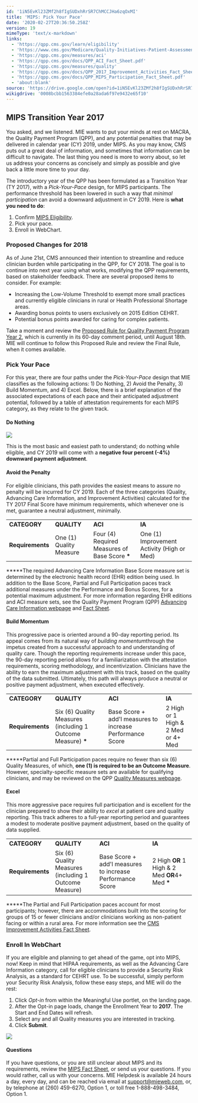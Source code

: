 ```yaml
---
id: '1iN5EvKl23ZMf2h8fIgSUDxhRrSR7ChMCCJHa6zqOxMI'
title: 'MIPS: Pick Your Pace'
date: '2020-02-27T20:36:50.258Z'
version: 19
mimeType: 'text/x-markdown'
links:
  - 'https://qpp.cms.gov/learn/eligibility'
  - 'https://www.cms.gov/Medicare/Quality-Initiatives-Patient-Assessment-Instruments/Value-Based-Programs/MACRA-MIPS-and-APMs/Proposed-rule-fact-sheet.pdf'
  - 'https://qpp.cms.gov/measures/aci'
  - 'https://qpp.cms.gov/docs/QPP_ACI_Fact_Sheet.pdf'
  - 'https://qpp.cms.gov/measures/quality'
  - 'https://qpp.cms.gov/docs/QPP_2017_Improvement_Activities_Fact_Sheet.pdf'
  - 'https://qpp.cms.gov/docs/QPP_MIPS_Participation_Fact_Sheet.pdf'
  - 'about:blank'
source: 'https://drive.google.com/open?id=1iN5EvKl23ZMf2h8fIgSUDxhRrSR7ChMCCJHa6zqOxMI'
wikigdrive: '0008bcbb1563384efe0a28ada6f97e9432e65f10'
---
```

## MIPS Transition Year 2017

You asked, and we listened. MIE wants to put your minds at rest on MACRA, the Quality Payment Program (QPP), and any potential penalties that may be delivered in calendar year (CY) 2019, under MIPS. As you may know, CMS puts out a great deal of information, and sometimes that information can be difficult to navigate. The last thing you need is more to worry about, so let us address your concerns as concisely and simply as possible and give back a little more time to your day.

The introductory year of the QPP has been formulated as a Transition Year (TY 2017), with a *Pick-Your-Pace* design, for MIPS participants. The performance threshold has been lowered in such a way that *minimal participation* can avoid a downward adjustment in CY 2019. Here is **what you need to do**:

1. Confirm [MIPS Eligibility](https://qpp.cms.gov/learn/eligibility).
2. Pick your pace.
3. Enroll in WebChart.

### Proposed Changes for 2018

As of June 21st, CMS announced their intention to streamline and reduce clinician burden while participating in the QPP, for CY 2018. The goal is to continue into next year using what works, modifying the QPP requirements, based on stakeholder feedback. There are several proposed items to consider. For example:

* Increasing the Low-Volume Threshold to exempt more small practices and currently eligible clinicians in rural or Health Professional Shortage areas.
* Awarding bonus points to users exclusively on 2015 Edition CEHRT.
* Potential bonus points awarded for caring for complex patients.

Take a moment and review the [Proposed Rule for Quality Payment Program Year 2](https://www.cms.gov/Medicare/Quality-Initiatives-Patient-Assessment-Instruments/Value-Based-Programs/MACRA-MIPS-and-APMs/Proposed-rule-fact-sheet.pdf), which is currently in its 60-day comment period, until August 18th. MIE will continue to follow this Proposed Rule and review the Final Rule, when it comes available.

### Pick Your Pace

For this year, there are four paths under the *Pick-Your-Pace* design that MIE classifies as the following actions: 1) Do Nothing, 2) Avoid the Penalty, 3) Build Momentum, and 4) Excel. Below, there is a brief explanation of the associated expectations of each pace and their anticipated adjustment potential, followed by a table of attestation requirements for each MIPS category, as they relate to the given track.

#### Do Nothing

![](../mips-pick-your-pace.assets/3796ae62e7b11530a4fb4aad738b9a5c.png)

This is the most basic and easiest path to understand; do nothing while eligible, and CY 2019 will come with a **negative four percent (-4%) downward payment adjustment**.

#### Avoid the Penalty

For eligible clinicians, this path provides the easiest means to assure no penalty will be incurred for CY 2019. Each of the three categories (Quality, Advancing Care Information, and Improvement Activities) calculated for the TY 2017 Final Score have minimum requirements, which whenever one is met, guarantee a neutral adjustment, minimally.
<table>
<tr>
<td><strong>CATEGORY</strong></td>
<td><strong>QUALITY</strong></td>
<td><strong>ACI</strong></td>
<td><strong>IA</strong></td>
</tr>
<tr>
<td><strong>Requirements</strong></td>
<td>One (1) Quality Measure</td>
<td>Four (4) Required Measures of Base Score <strong>*</strong></td>
<td>One (1) Improvement Activity (High or Med)</td>
</tr>
</table>

*****The required Advancing Care Information Base Score measure set is determined by the electronic health record (EHR) edition being used. In addition to the Base Score, Partial and Full Participation paces track additional measures under the Performance and Bonus Scores, for a potential maximum adjustment. For more information regarding EHR editions and ACI measure sets, see the Quality Payment Program (QPP) [Advancing Care Information webpage](https://qpp.cms.gov/measures/aci) and [Fact Sheet](https://qpp.cms.gov/docs/QPP_ACI_Fact_Sheet.pdf).

#### Build Momentum

This progressive pace is oriented around a 90-day reporting period. Its appeal comes from its natural way of *building momentum*through the impetus created from a successful approach to and understanding of quality care. Though the reporting requirements increase under this pace, the 90-day reporting period allows for a familiarization with the attestation requirements, scoring methodology, and incentivization. Clinicians have the ability to earn the maximum adjustment with this track, based on the quality of the data submitted. Ultimately, this path will always produce a neutral or positive payment adjustment, when executed effectively.
<table>
<tr>
<td><strong>CATEGORY</strong></td>
<td><strong>QUALITY</strong></td>
<td><strong>ACI</strong></td>
<td><strong>IA</strong></td>
</tr>
<tr>
<td><strong>Requirements</strong></td>
<td>Six (6) Quality Measures (including 1 Outcome Measure) <strong>*</strong></td>
<td>Base Score + add'l measures to increase Performance Score</td>
<td>2 High or 1 High & 2 Med or 4+ Med</td>
</tr>
</table>

*****Partial and Full Participation paces require no fewer than six (6) Quality Measures, of which, **one (1) is required to be an Outcome Measure**. However, specialty-specific measure sets are available for qualifying clinicians, and may be reviewed on the QPP [Quality Measures webpage](https://qpp.cms.gov/measures/quality).

#### Excel

This more aggressive pace requires full participation and is excellent for the clinician prepared to show their ability to *excel* at patient care and quality reporting. This track adheres to a full-year reporting period and guarantees a modest to moderate positive payment adjustment, based on the quality of data supplied.
<table>
<tr>
<td><strong>CATEGORY</strong></td>
<td><strong>QUALITY</strong></td>
<td><strong>ACI</strong></td>
<td><strong>IA</strong></td>
</tr>
<tr>
<td><strong>Requirements</strong></td>
<td>Six (6) Quality Measures (including 1 Outcome Measure)</td>
<td>Base Score + add'l measures to increase Performance Score</td>
<td>2 High <strong>OR</strong> 1 High & 2 Med <strong>OR</strong>4+ Med <strong>*</strong></td>
</tr>
</table>

*****The Partial and Full Participation paces account for most participants; however, there are accommodations built into the scoring for groups of 15 or fewer clinicians and/or clinicians working as non-patient facing or within a rural area. For more information see the [CMS Improvement Activities Fact Sheet](https://qpp.cms.gov/docs/QPP_2017_Improvement_Activities_Fact_Sheet.pdf).

### Enroll In WebChart

If you are eligible and planning to get ahead of the game, opt into MIPS, now! Keep in mind that HIPAA requirements, as well as the Advancing Care Information category, call for eligible clinicians to provide a Security Risk Analysis, as a standard for CEHRT use. To be successful, simply perform your Security Risk Analysis, follow these easy steps, and MIE will do the rest:

1. Click <em>Opt-in</em> from within the Meaningful Use portlet, on the landing page.
2. After the Opt-in page loads, change the Enrollment Year to <strong>2017</strong>. The Start and End Dates will refresh.
3. Select any and all Quality measures you are interested in tracking.
4. Click <strong>Submit</strong>.

![](../mips-pick-your-pace.assets/d1e8ec479baa3ec81eaf3b173c006423.png)

#### Questions

If you have questions, or you are still unclear about MIPS and its requirements, review the [MIPS Fact Sheet](https://qpp.cms.gov/docs/QPP_MIPS_Participation_Fact_Sheet.pdf), or send us your questions. If you would rather, call us with your concerns. MIE Helpdesk is available 24 hours a day, every day, and can be reached via email at [support@mieweb.com](about:blank), or, by telephone at (260) 459-6270, Option 1, or toll free 1-888-498-3484, Option 1.
